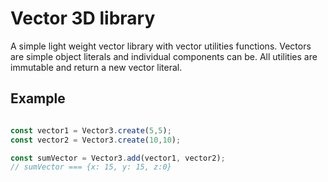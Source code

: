 # Vector 3D library

A simple light weight vector library with vector utilities functions. Vectors are simple object literals and individual components can be. All utilities are immutable and return a new vector literal.

## Example
```ts

const vector1 = Vector3.create(5,5);
const vector2 = Vector3.create(10,10);

const sumVector = Vector3.add(vector1, vector2);
// sumVector === {x: 15, y: 15, z:0}

```